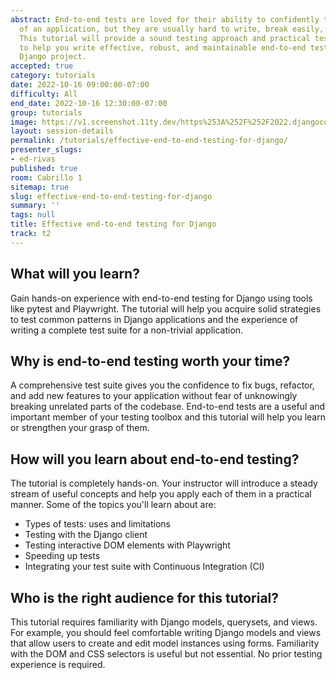 ```yaml
---
abstract: End-to-end tests are loved for their ability to confidently test the entirety
  of an application, but they are usually hard to write, break easily, and run slowly.
  This tutorial will provide a sound testing approach and practical testing techniques
  to help you write effective, robust, and maintainable end-to-end tests for your
  Django project.
accepted: true
category: tutorials
date: 2022-10-16 09:00:00-07:00
difficulty: All
end_date: 2022-10-16 12:30:00-07:00
group: tutorials
image: https://v1.screenshot.11ty.dev/https%253A%252F%252F2022.djangocon.us%252Fpresenters%252Fed-rivas%252F/opengraph/
layout: session-details
permalink: /tutorials/effective-end-to-end-testing-for-django/
presenter_slugs:
- ed-rivas
published: true
room: Cabrillo 1
sitemap: true
slug: effective-end-to-end-testing-for-django
summary: ''
tags: null
title: Effective end-to-end testing for Django
track: t2
---
```


## What will you learn?

Gain hands-on experience with end-to-end testing for Django using tools like pytest and Playwright. The tutorial will help you acquire solid strategies to test common patterns in Django applications and the experience of writing a complete test suite for a non-trivial application.

## Why is end-to-end testing worth your time?

A comprehensive test suite gives you the confidence to fix bugs, refactor, and add new features to your application without fear of unknowingly breaking unrelated parts of the codebase. End-to-end tests are a useful and important member of your testing toolbox and this tutorial will help you learn or strengthen your grasp of them.

## How will you learn about end-to-end testing?

The tutorial is completely hands-on. Your instructor will introduce a steady stream of useful concepts and help you apply each of them in a practical manner. Some of the topics you'll learn about are:

- Types of tests: uses and limitations
- Testing with the Django client
- Testing interactive DOM elements with Playwright
- Speeding up tests
- Integrating your test suite with Continuous Integration (CI)

## Who is the right audience for this tutorial?

This tutorial requires familiarity with Django models, querysets, and views. For example, you should feel comfortable writing Django models and views that allow users to create and edit model instances using forms. Familiarity with the DOM and CSS selectors is useful but not essential. No prior testing experience is required.
